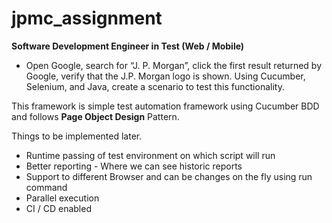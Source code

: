 # jpmc_assignment

**Software Development Engineer in Test (Web / Mobile)**


- Open Google, search for “J. P. Morgan”, click the first result returned by Google, verify that
the J.P. Morgan logo is shown.
Using Cucumber, Selenium, and Java, create a scenario to test this functionality.


This framework is simple test automation framework using Cucumber BDD and follows **Page Object Design** Pattern.

Things to be implemented later.

- Runtime passing of test environment on which script will run
- Better reporting - Where we can see historic reports
- Support to different Browser and can be changes on the fly using run command
- Parallel execution 
- CI / CD enabled
